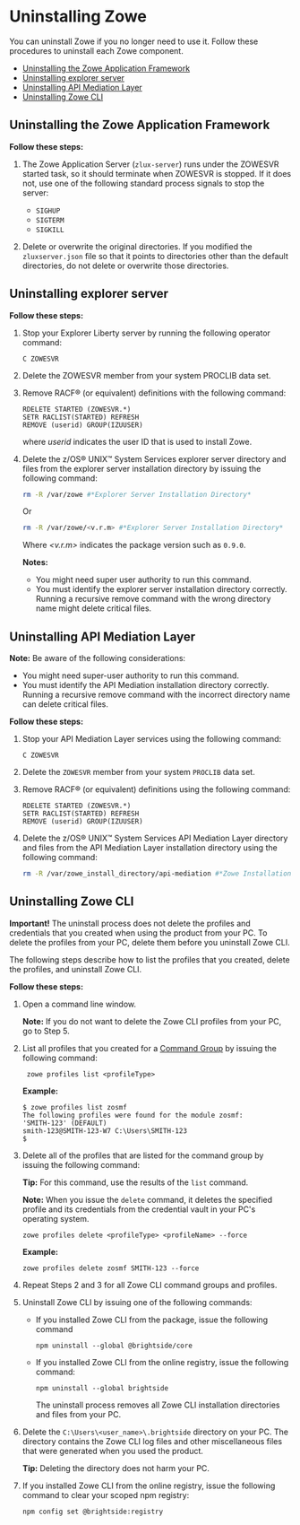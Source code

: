 # Uninstalling Zowe

You can uninstall Zowe if you no longer need to use it. Follow these procedures to uninstall each Zowe component.

- [Uninstalling the Zowe Application Framework](#uninstalling-the-zowe-application-framework)
- [Uninstalling explorer server](#uninstalling-explorer-server)
- [Uninstalling API Mediation Layer](#uninstalling-api-mediation-layer)
- [Uninstalling Zowe CLI](#uninstalling-zowe-cli)

## Uninstalling the Zowe Application Framework

**Follow these steps:**

1. The Zowe Application Server (`zlux-server`) runs under the ZOWESVR started task, so it should terminate when ZOWESVR is stopped.  If it does not, use one of the following standard process signals to stop the server:

    - `SIGHUP`
    - `SIGTERM`
    - `SIGKILL`

2. Delete or overwrite the original directories. If you modified the `zluxserver.json` file so that it points to directories other than the default directories, do not delete or overwrite those directories.

## Uninstalling explorer server

**Follow these steps:**

1.  Stop your Explorer Liberty server by running the following operator command:

    ```
    C ZOWESVR
    ```

2.  Delete the ZOWESVR member from your system PROCLIB data set.
3.  Remove RACF® \(or equivalent\) definitions with the following command:

    ```
    RDELETE STARTED (ZOWESVR.*)
    SETR RACLIST(STARTED) REFRESH
    REMOVE (userid) GROUP(IZUUSER)
    ```

    where _userid_ indicates the user ID that is used to install Zowe.
    
4.  Delete the z/OS® UNIX™ System Services explorer server directory and files from the explorer server installation directory by issuing the following command:

    ```sh
    rm -R /var/zowe #*Explorer Server Installation Directory*
    ```

    Or

    ```sh
    rm -R /var/zowe/<v.r.m> #*Explorer Server Installation Directory*
    ```

    Where _<v.r.m>_ indicates the package version such as `0.9.0`.  

    **Notes:**

    -   You might need super user authority to run this command.
    -   You must identify the explorer server installation directory correctly. Running a recursive remove command with the wrong directory name might delete critical files.

## Uninstalling API Mediation Layer

**Note:** Be aware of the following considerations:

-   You might need super-user authority to run this command.
-   You must identify the API Mediation installation directory correctly. Running a recursive remove command with the incorrect directory name can delete critical files.

**Follow these steps:**

1.  Stop your API Mediation Layer services using the following command:

    ```
    C ZOWESVR
    ```

2.  Delete the `ZOWESVR` member from your system `PROCLIB` data set.
3.  Remove RACF® \(or equivalent\) definitions using the following command:

    ```
    RDELETE STARTED (ZOWESVR.*)
    SETR RACLIST(STARTED) REFRESH
    REMOVE (userid) GROUP(IZUUSER)
    ```

4.  Delete the z/OS® UNIX™ System Services API Mediation Layer directory and files from the API Mediation Layer installation directory using the following command:

    ```sh
    rm -R /var/zowe_install_directory/api-mediation #*Zowe Installation Directory*
    ```

## Uninstalling Zowe CLI

**Important\!** The uninstall process does not delete the profiles and credentials that you created when using the product from your PC. To delete the profiles from your PC, delete them before you uninstall Zowe CLI.

The following steps describe how to list the profiles that you created, delete the profiles, and uninstall Zowe CLI.

**Follow these steps:**

1.  Open a command line window. 

    **Note:** If you do not want to delete the Zowe CLI profiles from your PC, go to Step 5.

2.  List all profiles that you created for a [Command Group](cli-usingcli.html#zowe-cli-command-groups) by issuing the following command:

    ```
     zowe profiles list <profileType>
    ```
    **Example:**

    ```
    $ zowe profiles list zosmf
    The following profiles were found for the module zosmf:
    'SMITH-123' (DEFAULT)
    smith-123@SMITH-123-W7 C:\Users\SMITH-123
    $
    ```

3.  Delete all of the profiles that are listed for the command group by issuing the following command: 

    **Tip:** For this command, use the results of the `list`
    command.    

    **Note:** When you issue the `delete` command, it deletes the
    specified profile and its credentials from the credential vault in your PC's operating system.

    ```
    zowe profiles delete <profileType> <profileName> --force  
    ```
      **Example:**

    ```
    zowe profiles delete zosmf SMITH-123 --force
    ```

4.  Repeat Steps 2 and 3 for all Zowe CLI command groups and profiles.

5.  Uninstall Zowe CLI by issuing one of the following commands:

    - If you installed Zowe CLI from the package, issue the following command
        ```
        npm uninstall --global @brightside/core
        ```

    - If you installed Zowe CLI from the online registry, issue the following command:
        ```
        npm uninstall --global brightside
        ```

        The uninstall process removes all Zowe CLI installation directories and files from your PC.

6. Delete the `C:\Users\<user_name>\.brightside` directory on your PC. The directory contains the Zowe CLI log files and other miscellaneous files that were generated when you used the product.

    **Tip:** Deleting the directory does not harm your PC.

7.  If you installed Zowe CLI from the online registry, issue the following command to clear your scoped npm registry:

    ```
    npm config set @brightside:registry
    ```
